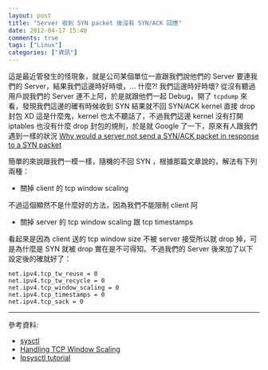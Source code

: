 ```yaml
---
layout: post
title: "Server 收到 SYN packet 後沒有 SYN/ACK 回應"
date: 2012-04-17 15:40
comments: true
tags: ["Linux"]
categories: ["資訊"]
---
```


這是最近管發生的怪現象，就是公司某個單位一直跟我們說他們的 Server 要連我們的 Server，結果我們這邊時好時壞，... 什麼?! 我們這邊時好時壞? 從沒有聽過用戶說我們的 Server 連不上阿，於是就跟他們一起 Debug，開了 `` tcpdump `` 來看，發現我們這邊的確有時候收到 SYN 結果就不回 SYN/ACK kernel 直接 drop 封包 XD 這是什麼鬼，kernel 也太不聽話了，不過我們這邊 kernel 沒有打開 iptables 也沒有什麼 drop 封包的規則，於是就 Google 了一下，原來有人跟我們遇到一樣的狀況 [Why would a server not send a SYN/ACK packet in response to a SYN packet](http://serverfault.com/questions/235965/why-would-a-server-not-send-a-syn-ack-packet-in-response-to-a-syn-packet)

簡單的來說跟我們一模一樣，隨機的不回 SYN ，根據那篇文章說的，解法有下列兩種：

+ 關掉 client 的 tcp window scaling

不過這個顯然不是什麼好的方法，因為我們不能限制 client 阿

+ 關掉 server 的 tcp window scaling 跟 tcp timestamps

看起來是因為 client 送的 tcp window size 不被 server 接受所以就 drop 掉，可是為什麼是 SYN 就被 drop 實在是不可得知。不過我們的 Server 後來加了以下設定後的確就好了：

	net.ipv4.tcp_tw_reuse = 0
	net.ipv4.tcp_tw_recycle = 0
	net.ipv4.tcp_window_scaling = 0
	net.ipv4.tcp_timestamps = 0
	net.ipv4.tcp_sack = 0

---

參考資料:

+ [sysctl](https://wiki.archlinux.org/index.php/Sysctl)
+ [Handling TCP Window Scaling](http://www.ecr6.ohio-state.edu/window-scaling.html)
+ [Ipsysctl tutorial](http://www.frozentux.net/ipsysctl-tutorial/ipsysctl-tutorial.html)
